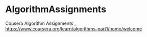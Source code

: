 # AlgorithmAssignments
Cousera Algorithm Assignments , https://www.coursera.org/learn/algorithms-part1/home/welcome
